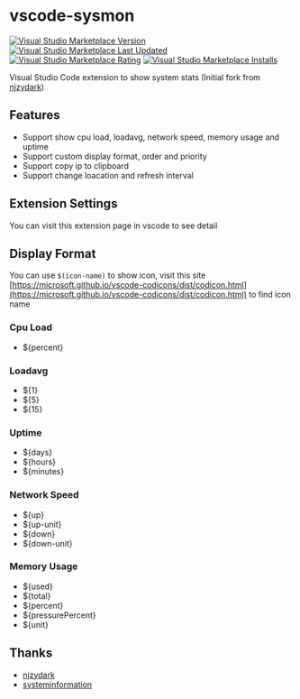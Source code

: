 # vscode-sysmon
[![Visual Studio Marketplace Version](https://img.shields.io/visual-studio-marketplace/v/njzy.stats-bar)](https://marketplace.visualstudio.com/items?itemName=njzy.stats-bar)
[![Visual Studio Marketplace Last Updated](https://img.shields.io/visual-studio-marketplace/last-updated/njzy.stats-bar)](https://marketplace.visualstudio.com/items?itemName=njzy.stats-bar)
[![Visual Studio Marketplace Rating](https://img.shields.io/visual-studio-marketplace/r/njzy.stats-bar)](https://marketplace.visualstudio.com/items?itemName=njzy.stats-bar)
[![Visual Studio Marketplace Installs](https://img.shields.io/visual-studio-marketplace/i/njzy.stats-bar)](https://marketplace.visualstudio.com/items?itemName=njzy.stats-bar)

Visual Studio Code extension to show system stats (Initial fork from [njzydark](https://github.com/njzydark/vscode-stats-bar))

## Features
- Support show cpu load, loadavg, network speed, memory usage and uptime
- Support custom display format, order and priority
- Support copy ip to clipboard
- Support change loacation and refresh interval

## Extension Settings
You can visit this extension page in vscode to see detail

## Display Format
You can use `$(icon-name)` to show icon, visit this site [https://microsoft.github.io/vscode-codicons/dist/codicon.html](https://microsoft.github.io/vscode-codicons/dist/codicon.html) to find icon name

### Cpu Load
* ${percent}

### Loadavg
* ${1}
* ${5}
* ${15}

### Uptime
* ${days}
* ${hours}
* ${minutes}

### Network Speed
* ${up}
* ${up-unit}
* ${down}
* ${down-unit}

### Memory Usage
* ${used}
* ${total}
* ${percent}
* ${pressurePercent}
* ${unit}

## Thanks
* [njzydark](https://github.com/njzydark/vscode-stats-bar)
* [systeminformation](https://systeminformation.io)